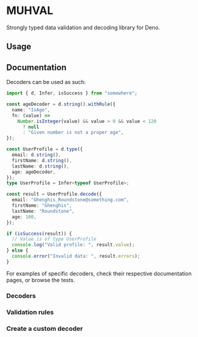 # MUHVAL

Strongly typed data validation and decoding library for Deno.

## Usage

## Documentation

Decoders can be used as such:

```ts
import { d, Infer, isSuccess } from "somewhere";

const ageDecoder = d.string().withRule({
  name: "IsAge",
  fn: (value) =>
    Number.isInteger(value) && value > 0 && value < 120
      ? null
      : "Given number is not a proper age",
});

const UserProfile = d.type({
  email: d.string(),
  firstName: d.string(),
  lastName: d.string(),
  age: ageDecoder,
});
type UserProfile = Infer<typeof UserProfile>;

const result = UserProfile.decode({
  email: "Ghenghis_Roundstone@something.com",
  firstName: "Ghenghis",
  lastName: "Roundstone",
  age: 100,
});

if (isSuccess(result)) {
  // Value is of type UserProfile
  console.log("Valid profile: ", result.value);
} else {
  console.error("Invalid data: ", result.errors);
}
```

For examples of specific decoders, check their respective documentation pages, or browse the tests.

### Decoders

### Validation rules

### Create a custom decoder
